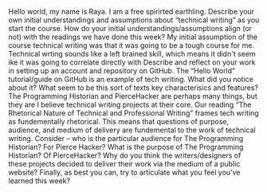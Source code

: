 Hello world, my name is Raya. I am a free spirirted earthling. 
Describe your own initial understandings and assumptions about “technical writing” as you start the course. How do your initial understandings/assumptions align (or not) with the readings we have done this week? My initial assumption of the course technical writing was that it was going to be a tough course for me. Technical wrting sounds like a left brained skill, which means it didn't seem ike it was going to correlate directly with 
Describe and reflect on your work in setting up an account and repository on GitHub. The “Hello World” tutorial/guide on GitHub is an example of tech writing. What did you notice about it? What seem to be this sort of texts key characterisics and features?
The Programming Historian and PierceHacker are perhaps many things, but they are I believe technical writing projects at their core. Our reading “The Rhetorical Nature of Technical and Professional Writing” frames tech writing as fundementally rhetorical. This means that questions of purpose, audience, and medium of delivery are fundemental to the work of technical writing. Consider – who is the particular audience for The Programming Historian? For Pierce Hacker? What is the purpose of The Programming Historian? Of PierceHacker? Why do you think the writers/designers of these projects decided to deliver their work via the medium of a public website?
Finally, as best you can, try to articulate what you feel you’ve learned this week?

